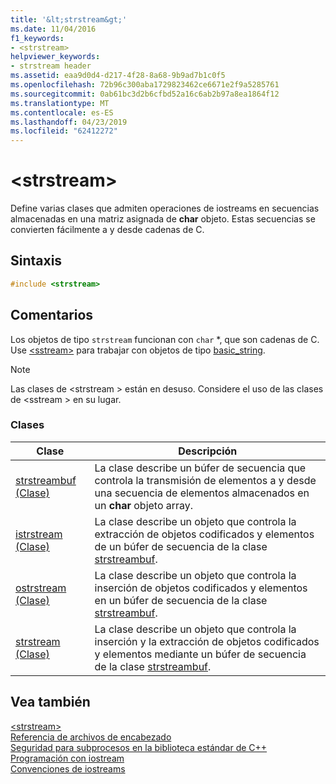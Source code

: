 ```yaml
---
title: '&lt;strstream&gt;'
ms.date: 11/04/2016
f1_keywords:
- <strstream>
helpviewer_keywords:
- strstream header
ms.assetid: eaa9d0d4-d217-4f28-8a68-9b9ad7b1c0f5
ms.openlocfilehash: 72b96c300aba1729823462ce6671e2f9a5285761
ms.sourcegitcommit: 0ab61bc3d2b6cfbd52a16c6ab2b97a8ea1864f12
ms.translationtype: MT
ms.contentlocale: es-ES
ms.lasthandoff: 04/23/2019
ms.locfileid: "62412272"
---
```

# <a name="ltstrstreamgt"></a>&lt;strstream&gt;

Define varias clases que admiten operaciones de iostreams en secuencias almacenadas en una matriz asignada de **char** objeto. Estas secuencias se convierten fácilmente a y desde cadenas de C.

## <a name="syntax"></a>Sintaxis

```cpp
#include <strstream>
```

## <a name="remarks"></a>Comentarios

Los objetos de tipo `strstream` funcionan con `char` *, que son cadenas de C. Use [\<sstream>](../standard-library/sstream.md) para trabajar con objetos de tipo [basic_string](../standard-library/basic-string-class.md).

> [!NOTE]
> Las clases de \<strstream > están en desuso. Considere el uso de las clases de \<sstream > en su lugar.

### <a name="classes"></a>Clases

|Clase|Descripción|
|-|-|
|[strstreambuf (Clase)](../standard-library/strstreambuf-class.md)|La clase describe un búfer de secuencia que controla la transmisión de elementos a y desde una secuencia de elementos almacenados en un **char** objeto array.|
|[istrstream (Clase)](../standard-library/istrstream-class.md)|La clase describe un objeto que controla la extracción de objetos codificados y elementos de un búfer de secuencia de la clase [strstreambuf](../standard-library/strstreambuf-class.md).|
|[ostrstream (Clase)](../standard-library/ostrstream-class.md)|La clase describe un objeto que controla la inserción de objetos codificados y elementos en un búfer de secuencia de la clase [strstreambuf](../standard-library/strstreambuf-class.md).|
|[strstream (Clase)](../standard-library/strstream-class.md)|La clase describe un objeto que controla la inserción y la extracción de objetos codificados y elementos mediante un búfer de secuencia de la clase [strstreambuf](../standard-library/strstreambuf-class.md).|

## <a name="see-also"></a>Vea también

[\<strstream>](../standard-library/strstream.md)<br/>
[Referencia de archivos de encabezado](../standard-library/cpp-standard-library-header-files.md)<br/>
[Seguridad para subprocesos en la biblioteca estándar de C++](../standard-library/thread-safety-in-the-cpp-standard-library.md)<br/>
[Programación con iostream](../standard-library/iostream-programming.md)<br/>
[Convenciones de iostreams](../standard-library/iostreams-conventions.md)<br/>
